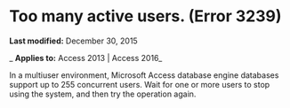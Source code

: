 
# Too many active users. (Error 3239)

 **Last modified:** December 30, 2015

 _ **Applies to:** Access 2013 | Access 2016_

In a multiuser environment, Microsoft Access database engine databases support up to 255 concurrent users. Wait for one or more users to stop using the system, and then try the operation again.

